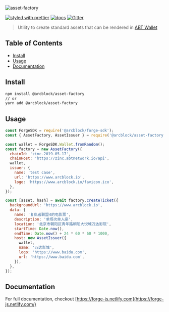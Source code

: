 ![asset-factory](https://www.arcblock.io/.netlify/functions/badge/?text=asset-factory)

[![styled with prettier](https://img.shields.io/badge/styled_with-prettier-ff69b4.svg)](https://github.com/prettier/prettier)
[![docs](https://img.shields.io/badge/powered%20by-arcblock-green.svg)](https://docs.arcblock.io)
[![Gitter](https://badges.gitter.im/ArcBlock/community.svg)](https://gitter.im/ArcBlock/community?utm_source=badge&utm_medium=badge&utm_campaign=pr-badge)

> Utility to create standard assets that can be rendered in [ABT Wallet](https://www.abtwallet.io)


## Table of Contents

* [Install](#install)
* [Usage](#usage)
* [Documentation](#documentation)


## Install

```sh
npm install @arcblock/asset-factory
// or
yarn add @arcblock/asset-factory
```


## Usage

```js
const ForgeSDK = require('@arcblock/forge-sdk');
const { AssetFactory, AssetIssuer } = require('@arcblock/asset-factory');

const wallet = ForgeSDK.Wallet.fromRandom();
const factory = new AssetFactory({
  chainId: 'zinc-2019-05-17',
  chainHost: 'https://zinc.abtnetwork.io/api',
  wallet,
  issuer: {
    name: 'test case',
    url: 'https://www.arcblock.io',
    logo: 'https://www.arcblock.io/favicon.ico',
  },
});

const [asset, hash] = await factory.createTicket({
  backgroundUrl: 'https://www.arcblock.io',
  data: {
    name: '复仇者联盟4的电影票',
    description: '单场次单人座',
    location: '北京市朝阳区青年路朝阳大悦城万达影院',
    startTime: Date.now(),
    endTime: Date.now() + 24 * 60 * 60 * 1000,
    host: new AssetIssuer({
      wallet,
      name: '万达影城',
      logo: 'https://www.baidu.com',
      url: 'https://www.baidu.com',
    }),
  },
});
```


## Documentation

For full documentation, checkout [https://forge-js.netlify.com](https://forge-js.netlify.com/)
